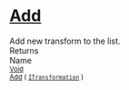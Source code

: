 # [Add](./SequentialTransformPipeline-100663510.md)

Add new transform to the list.
<br>
Returns<img width=500/>Name
<br>
<sub>[Void](https://docs.microsoft.com/en-us/dotnet/api/System.Void)</sub><img width=500/><sub>[Add](./SequentialTransformPipeline-100663510.md) ( [`ITransformation`](./../../ITransformation.md) )</sub><br>


